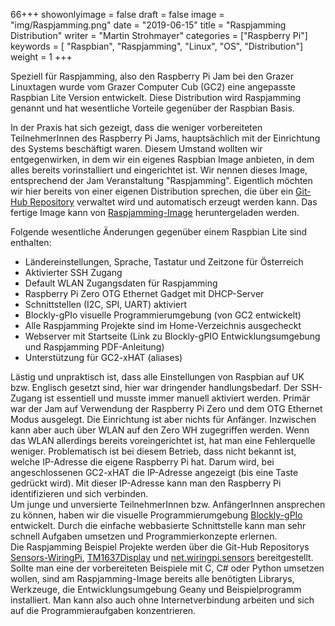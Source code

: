 66+++
showonlyimage = false
draft = false
image = "img/Raspjamming.png"
date = "2019-06-15"
title = "Raspjamming Distribution"
writer = "Martin Strohmayer"
categories = ["Raspberry Pi"]
keywords = [ "Raspbian", "Raspjamming", "Linux", "OS", "Distribution"]
weight = 1
+++

Speziell für Raspjamming, also den Raspberry Pi Jam bei den Grazer Linuxtagen wurde vom Grazer Computer Cub (GC2) eine angepasste Raspbian Lite Version entwickelt. Diese Distribution wird Raspjamming genannt und hat wesentliche Vorteile gegenüber der Raspbian Basis.
<!--more-->

In der Praxis hat sich gezeigt, dass die weniger vorbereiteten TeilnehmerInnen des Raspberry Pi Jams, hauptsächlich mit der Einrichtung des Systems beschäftigt waren. Diesem Umstand wollten wir entgegenwirken, in dem wir ein eigenes Raspbian Image anbieten, in dem alles bereits vorinstalliert und eingerichtet ist. Wir nennen dieses Image, entsprechend der Jam Veranstaltung "Raspjamming". Eigentlich möchten wir hier bereits von einer eigenen Distribution sprechen, die über ein [Git-Hub Repository](https://github.com/GrazerComputerClub/Raspbian-Image-Generator) verwaltet wird und automatisch erzeugt werden kann. Das fertige Image kann von [Raspjamming-Image](https://github.com/GrazerComputerClub/Raspjamming-Image/releases) heruntergeladen werden.

Folgende wesentliche Änderungen gegenüber einem Raspbian Lite sind enthalten:

* Ländereinstellungen, Sprache, Tastatur und Zeitzone für Österreich
* Aktivierter SSH Zugang
* Default WLAN Zugangsdaten für Raspjamming
* Raspberry Pi Zero OTG Ethernet Gadget mit DHCP-Server
* Schnittstellen (I2C, SPI, UART) aktiviert
* Blockly-gPIo visuelle Programmierumgebung (von GC2 entwickelt)
* Alle Raspjamming Projekte sind im Home-Verzeichnis ausgecheckt
* Webserver mit Startseite (Link zu Blockly-gPIO Entwicklungsumgebung und Raspjamming PDF-Anleitung)
* Unterstützung für GC2-xHAT (aliases)

Lästig und unpraktisch ist, dass alle Einstellungen von Raspbian auf UK bzw. Englisch gesetzt sind, hier war dringender handlungsbedarf. Der SSH-Zugang ist essentiell und musste immer manuell aktiviert werden. Primär war der Jam auf Verwendung der Raspberry Pi Zero und dem OTG Ethernet Modus ausgelegt. Die Einrichtung ist aber nichts für Anfänger. Inzwischen kann aber auch über WLAN auf den Zero WH zugegriffen werden. Wenn das WLAN allerdings bereits voreingerichtet ist, hat man eine Fehlerquelle weniger. Problematisch ist bei diesem Betrieb, dass nicht bekannt ist, welche IP-Adresse die eigene Raspberry Pi hat. Darum wird, bei angeschlossenen GC2-xHAT die IP-Adresse angezeigt (bis eine Taste gedrückt wird). Mit dieser IP-Adresse kann man den Raspberry Pi identifizieren und sich verbinden.  
Um junge und unversierte TeilnehmerInnen bzw. AnfängerInnen ansprechen zu können, haben wir die visuelle Programmierumgebung [Blockly-gPIo](https://github.com/GrazerComputerClub/Blockly-gPIo) entwickelt. Durch die einfache webbasierte Schnittstelle kann man sehr schnell Aufgaben umsetzen und Programmierkonzepte erlernen.  
Die Raspjamming Beispiel Projekte werden über die Git-Hub Repositorys [Sensors-WiringPi](https://github.com/GrazerComputerClub/Sensors-WiringPi), [TM1637Display](https://github.com/GrazerComputerClub/TM1637Display) und [net.wiringpi.sensors](https://github.com/GrazerComputerClub/wiringpi.net.sensors) bereitgestellt. Sollte man eine der vorbereiteten Beispiele mit C, C# oder Python umsetzen wollen, sind am Raspjamming-Image bereits alle benötigten Librarys, Werkzeuge, die Entwicklungsumgebung Geany und Beispielprogramm installiert. Man kann also auch ohne Internetverbindung arbeiten und sich auf die Programmieraufgaben konzentrieren.
